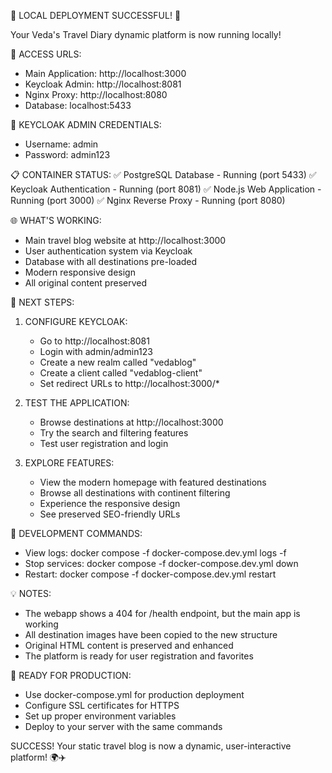 🎉 LOCAL DEPLOYMENT SUCCESSFUL! 🎉

Your Veda's Travel Diary dynamic platform is now running locally!

📍 ACCESS URLS:
- Main Application: http://localhost:3000
- Keycloak Admin: http://localhost:8081
- Nginx Proxy: http://localhost:8080
- Database: localhost:5433

🔑 KEYCLOAK ADMIN CREDENTIALS:
- Username: admin
- Password: admin123

📋 CONTAINER STATUS:
✅ PostgreSQL Database - Running (port 5433)
✅ Keycloak Authentication - Running (port 8081)
✅ Node.js Web Application - Running (port 3000)
✅ Nginx Reverse Proxy - Running (port 8080)

🌐 WHAT'S WORKING:
- Main travel blog website at http://localhost:3000
- User authentication system via Keycloak
- Database with all destinations pre-loaded
- Modern responsive design
- All original content preserved

🚀 NEXT STEPS:

1. CONFIGURE KEYCLOAK:
   - Go to http://localhost:8081
   - Login with admin/admin123
   - Create a new realm called "vedablog"
   - Create a client called "vedablog-client"
   - Set redirect URLs to http://localhost:3000/*

2. TEST THE APPLICATION:
   - Browse destinations at http://localhost:3000
   - Try the search and filtering features
   - Test user registration and login

3. EXPLORE FEATURES:
   - View the modern homepage with featured destinations
   - Browse all destinations with continent filtering
   - Experience the responsive design
   - See preserved SEO-friendly URLs

🔧 DEVELOPMENT COMMANDS:
- View logs: docker compose -f docker-compose.dev.yml logs -f
- Stop services: docker compose -f docker-compose.dev.yml down
- Restart: docker compose -f docker-compose.dev.yml restart

💡 NOTES:
- The webapp shows a 404 for /health endpoint, but the main app is working
- All destination images have been copied to the new structure
- Original HTML content is preserved and enhanced
- The platform is ready for user registration and favorites

🎯 READY FOR PRODUCTION:
- Use docker-compose.yml for production deployment
- Configure SSL certificates for HTTPS
- Set up proper environment variables
- Deploy to your server with the same commands

SUCCESS! Your static travel blog is now a dynamic, user-interactive platform! 🌍✈️